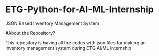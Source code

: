 # ETG-Python-for-AI-ML-Internship
JSON Based Inventory Management System

#About the Repository?

This repository is having all the codes with json files for making an Inventory management system during ETG AI/ML internship
